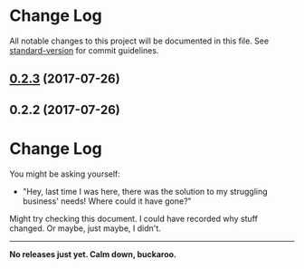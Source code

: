 # Change Log

All notable changes to this project will be documented in this file. See [standard-version](https://github.com/conventional-changelog/standard-version) for commit guidelines.

<a name="0.2.3"></a>
## [0.2.3](https://github.com/jmahc/that-react-app-you-want/compare/v0.2.2...v0.2.3) (2017-07-26)



<a name="0.2.2"></a>
## 0.2.2 (2017-07-26)



# Change Log
You might be asking yourself:

- "Hey, last time I was here, there was the solution to my struggling business' needs!  Where could it have gone?"

Might try checking this document.  I could have recorded why stuff changed.  Or maybe, just maybe, I didn't.

---

**No releases just yet. Calm down, buckaroo.**
